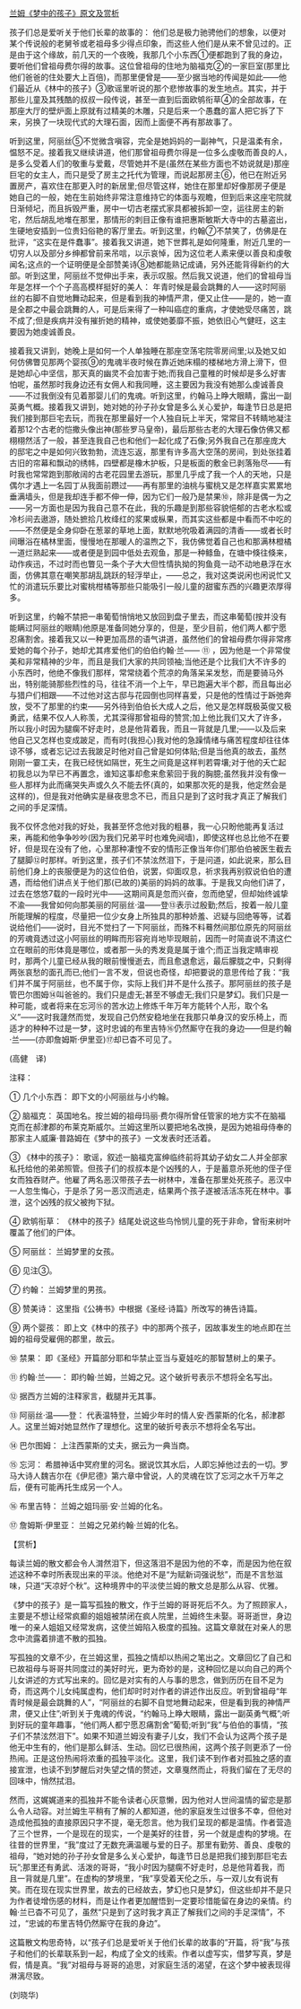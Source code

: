[兰姆《梦中的孩子》原文及赏析](https://www.vrrw.net/wx/12245.html)

孩子们总是爱听关于他们长辈的故事的： 他们总是极力驰骋他们的想象，以便对某个传说般的老舅爷或老祖母多少得点印象，而这些人他们是从来不曾见过的。正是由于这个缘故，前几天的一个夜晚，我那几个小东西①便都跑到了我的身边，要听他们曾祖母费尔得的故事。这位曾祖母的住地为脑福克②的一家巨室(那里比他们爸爸的住处要大上百倍)，而那里便曾是——至少据当地的传闻是如此——他们最近从《林中的孩子》③歌谣里听说的那个悲惨故事的发生地点。其实，并于那些儿童及其残酷的叔叔一段传说，甚至一直到后面欧鸲衔草④的全部故事，在那座大厅的壁炉面上原就有过精美的木雕，只是后来一个愚蠢的富人把它拆了下来，另换了一块现代式的大理石面，因而上面便不再有那故事了。

听到这里，阿丽丝⑤不觉微含嗔容，完全是她妈妈的一副神气，只是温柔有余，愠怒不足。接着我又继续讲道，他们那曾祖母费尔得是一位多么虔敬而善良的人，是多么受着人们的敬重与爱戴，尽管她并不是(虽然在某些方面也不妨说就是)那座巨宅的女主人，而只是受了房主之托代为管理，而说起那房主⑥，他已在附近另置房产，喜欢住在那更入时的新居里;但尽管这样，她住在那里却好像那房子便是她自己的一般，她在生前始终非常注意维持它的体面与观瞻，但到后来这座宅院就日渐倾圮，而且拆毁严重，房中一切古老摆式家具都被拆卸一空，运往房主的新宅，然后胡乱地堆在那里，那情形的刺目正像有谁把惠斯敏斯大寺中的古墓盗出，生硬地安插到一位贵妇俗艳的客厅里去。听到这里，约翰⑦不禁笑了，仿佛是在批评，“这实在是件蠢事”。接着我又讲道，她下世葬礼是如何隆重，附近几里的一切穷人以及部分乡绅都曾前来吊唁，以示哀悼，因为这位老人素来便以善良和虔敬闻名;这点的一个证明便是全部赞美诗⑧她都能熟记成诵，另外还能背得新约的大部。听到这里，阿丽丝不觉伸出手来，表示叹服。然后我又说道，他们的曾祖母当年是怎样一个个子高高模样挺好的美人： 年青时候是最会跳舞的人——这时阿丽丝的右脚不自觉地舞动起来，但是看到我的神情严肃，便又止住——是的，她一直是全郡之中最会跳舞的人，可是后来得了一种叫癌症的重病，才使她受尽痛苦，跳不成了;但是疾病并没有摧折她的精神，或使她萎靡不振，她依旧心气健旺，这主要因为她虔诚善良。



接着我又讲到，她晚上是如何一个人单独睡在那座空荡宅院零房间里;以及她又如何仿佛瞥见那两个婴孩⑨的鬼魂半夜时候在靠近她床榻的楼梯地方滑上滑下，但是她却心中坚信，那天真的幽灵不会加害于她;而我自己童稚的时候却是多么好害怕呢，虽然那时我身边还有女佣人和我同睡，这主要因为我没有她那么虔诚善良——不过我倒没有见着那婴儿们的鬼魂。听到这里，约翰马上睁大眼睛，露出一副英勇气概。接着我又讲到，她对她的孙子孙女曾是多么关心爱护，每逢节日总是把我们接到那巨宅去玩，而我在那里最好一个人独自玩上半天，常常目不转睛地凝注着那12个古老的恺撒头像出神(那些罗马皇帝)，最后那些古老的大理石像仿佛又都栩栩然活了一般，甚至连我自己也和他们一起化成了石像;另外我自己在那座庞大的邸宅之中是如何兴致勃勃，流连忘返，那里有许多高大空荡的房间，到处张挂着古旧的帘幕和飘动的绣帏，四壁都是橡木护板，只是板面的敷金已剥落殆尽——有时我也常常跑到那敞阔的古老花园里去游玩，那里几乎成了我一个人的天地，只是偶尔才遇上一名园丁从我面前躜过——再有那里的油桃与蜜桃又是怎样嘉实累累地垂满墙头，但是我却连手都不伸一伸，因为它们一般乃是禁果⑩，除非是偶一为之——另一方面也是因为我自己意不在此，我的乐趣是到那些容貌悒郁的古老水松或冷杉间去遨游，随处摭拾几枚绛红的浆果或枞果，而其实这些都是中看而不中吃的——不然便是全身仰卧在葱翠的草地上面，默默地吮吸着满园的清香——或者长时间曝浴在橘林里面，慢慢地在那暖人的温煦之下，我仿佛觉着自己也和那满林橙橘一道烂熟起来——或者便是到园中低处去观鱼，那是一种鲦鱼，在塘中倏往倏来，动作疾迅，不过时而也瞥见一条个子大大但性情执拗的狗鱼竟一动不动地悬浮在水面，仿佛其意在嘲笑那胡乱跳跃的轻浮举止，——总之，我对这类说闲也闲说忙又忙的消遣玩乐要比对蜜桃柑橘等那些只能吸引一般儿童的甜蜜东西的兴趣更浓厚得多。

听到这里，约翰不禁把一串葡萄悄悄地又放回到盘子里去，而这串葡萄(按并没有能瞒过阿丽丝的眼睛)他原是准备同她分享的，但是，至少目前，他们两人都宁愿忍痛割舍。接着我又以一种更加高昂的语气讲道，虽然他们的曾祖母费尔得非常疼爱她的每个孙子，她却尤其疼爱他们的伯伯约翰·兰—— ⑪ ，因为他是一个非常俊美和非常精神的少年，而且是我们大家的共同领袖;当他还是个比我们大不许多的小东西时，他绝不像我们那样，常常绕着个荒凉的角落呆呆发愁，而是要骑马外出，特别能骑那些烈性的马，往往不消一个上午，早已跑遍大半个郡，而且每出必与猎户们相跟——不过他对这古邸与花园倒也同样喜爱，只是他的性情过于跅弛奔放，受不了那里的约束——另外待到伯伯长大成人之后，他又是怎样既极英俊又极勇武，结果不仅人人称羡，尤其深得那曾祖母的赞赏;加上他比我们又大了许多，所以我小时因为腿瘸不好走时，总是他背着我，而且一背就是几里;——以及后来他自己又怎样也变成跛足，而有时(我担心)我对他的急躁情绪与痛苦程度却往往体谅不够，或者忘记过去我跛足时他对自己曾是如何体贴;但是当他真的故去，虽然刚刚一霎工夫，在我已经恍如隔世，死生之间竟是这样判若霄壤;对于他的夭亡起初我总以为早已不再置念，谁知这事却愈来愈萦回于我的胸臆;虽然我并没有像一些人那样为此而痛哭失声或久久不能去怀(真的，如果那次死的是我，他定然会是这样的)，但是我对他确实是昼夜思念不已，而且只是到了这时我才真正了解我们之间的手足深情。

我不仅怀念他对我的好处，我甚至怀念他对我的粗暴，我一心只盼他能再复活过来，再能和他争争吵吵(因为我们兄弟平时也难免阋墙)，即使这样也总比他不在要好，但是现在没有了他，心里那种凄惶不安的情形正像当年你们那伯伯被医生截去了腿脚⑫时那样。听到这里，孩子们不禁泫然泪下，于是问道，如此说来，那么目前他们身上的丧服便是为的这位伯伯，说罢，仰面叹息，祈求我再别叙说伯伯的遭遇，而给他们讲点关于他们那(已故的)美丽的妈妈的故事。于是我又向他们讲了，过去在悠悠7载的一段时光中——这期间真是忽而兴奋，忽而绝望，但却始终诚挚不渝——我曾如何向那美丽的阿丽丝·温——登⑬表示过殷勤;然后，按着一般儿童所能理解的程度，尽量把一位少女身上所独具的那种娇羞、迟疑与回绝等等，试着说给他们——说时，目光不觉扫了一下阿丽丝，而殊不料蓦然间那位原先的阿丽丝的芳魂竟透过这小阿丽丝的明眸而形容宛肖地毕现眼前，因而一时简直说不清这伫立在眼前的形体竟是哪位，或者那一头的秀发竟是属于谁个;而正当我定睛审视时，那两个儿童已经从我的眼前慢慢逝去，而且愈退愈远，最后朦胧之中，只剩得两张哀愁的面孔而已;他们一言不发，但说也奇怪，却把要说的意思传给了我：“我们并不属于阿丽丝，也不属于你，实际上我们并不是什么孩子。那阿丽丝的孩子是管巴尔图姆⑭叫爸爸的。我们只是虚无;甚至不够虚无;我们只是梦幻。我们只是一种可能，或者将来在忘河⑮的苦水边上修炼千年万年方能转个人形，取个名义”——这时我蘧然而觉，发现自己仍然安稳地坐在我那只单身汉的安乐椅上，而适才的种种不过是一梦，这时忠诚的布里吉特⑯仍然厮守在我的身边——但是约翰·兰——(亦即詹姆斯·伊里亚)⑰却已杳不可见了。

(高健　译)

注释：

① 几个小东西： 即下文的小阿丽丝与小约翰。

② 脑福克： 英国地名。按兰姆的祖母玛丽·费尔得所曾任管家的地方实不在脑福克而在郝津郡的布莱克斯威尔。兰姆这里所以要把地名改换，是因为她祖母侍奉的那家主人威廉·普路姆在《梦中的孩子》一文发表时还活着。

③ 《林中的孩子》： 歌谣，叙述一脑福克富绅临终前将其幼子幼女二人并全部家私托给他的弟弟照管。但孩子们的叔叔本是个凶残的人，于是蓄意杀死他的侄子侄女而独吞财产。他雇了两名恶汉带孩子去一树林中，准备在那里处死孩子。恶汉中一人忽生悔心，于是杀了另一恶汉而逃走，结果两个孩子遂被活活冻死在林中。事泄，这个凶残的叔父被拘下狱。

④ 欧鸲衔草： 《林中的孩子》结尾处说这些鸟怜悯儿童的死于非命，曾衔来树叶覆盖了他们的尸体。

⑤ 阿丽丝： 兰姆梦里的女孩。

⑥ 见注③。

⑦ 约翰： 兰姆梦里的男孩。

⑧ 赞美诗： 这里指《公祷书》中根据《圣经·诗篇》所改写的祷告诗篇。

⑨ 两个婴孩： 即上文《林中的孩子》中的那两个孩子，因故事发生的地点即在兰姆的祖母受雇佣的郡里，故云。

⑩ 禁果： 即《圣经》开篇部分耶和华禁止亚当与夏娃吃的那智慧树上的果子。

⑪ 约翰·兰——： 即约翰·兰姆，兰姆之兄。这个破折号表示不想将全名写出。

⑫ 据西方兰姆的注释家言，截腿并无其事。

⑬ 阿丽丝·温——登： 代表温特登，兰姆少年时的情人安·西蒙斯的化名，郝津郡人。这里兰姆对她显然作了理想化。这里的破折号表示不想将全名写出。

⑭ 巴尔图姆： 上注西蒙斯的丈夫，据云为一典当商。

⑮ 忘河： 希腊神话中冥府里的河名。据说饮其水后，人即忘掉他过去的一切。罗马大诗人魏吉尔在《伊尼德》第六章中曾说，人的灵魂在饮了忘河之水千万年之后，便有可能再托生成另一个人。

⑯ 布里吉特： 兰姆之姐玛丽·安·兰姆的化名。

⑰ 詹姆斯·伊里亚： 兰姆之兄弟约翰·兰姆的化名。

【赏析】

每读兰姆的散文都会令人潸然泪下，但这落泪不是因为他的不幸，而是因为他在叙述这种不幸时所表现出来的平淡。他绝对不是“为赋新词强说愁”，而是不言愁滋味，只道“天凉好个秋”。这种境界中的平淡使兰姆的散文总是那么从容、优雅。

《梦中的孩子》是一篇写孤独的散文，作于兰姆的哥哥死后不久。为了照顾家人，主要是不想让经常疯癫的姐姐被禁闭在疯人院里，兰姆终生未娶。哥哥逝世，身边唯一的亲人姐姐又经常发病，这使兰姆陷入极度的孤独。这篇文章就在对亲人的思念中流露着排遣不散的孤独。

写孤独的文章不少，在兰姆这里，孤独之情却以热闹之笔出之。文章回忆了自己和已故祖母与哥哥共同度过的美好时光，更为奇妙的是，这种回忆是以向自己的两个儿女讲述的方式写出来的。回忆是对实有的人与事的思念，做到历历在目不足为奇，而这两个儿女纯属虚构，他们却时时对作者的讲述作出反应。听到曾祖母“年青时候是最会跳舞的人”，“阿丽丝的右脚不自觉地舞动起来，但是看到我的神情严肃，便又止住”;听到关于鬼魂的传说，“约翰马上睁大眼睛，露出一副英勇气概”;听到好玩的童年趣事，“他们两人都宁愿忍痛割舍”葡萄;听到“我”与伯伯的事情，“孩子们不禁泫然泪下”。如果不知道兰姆没有妻子儿女，我们不会认为这两个孩子是他无中生有的，他们是那么鲜活、生动。回忆已很热闹，这两个孩子则更添了一份热闹。正是这份热闹将浓重的孤独平淡化。这里，我们读不到作者对孤独之感的直接宣泄，也读不到梦醒后对失望之情的赘述，文章戛然而止，将我们留在了无尽的回味中，悄然拭泪。

然而，这娓娓道来的孤独并不能令读者心灰意懒，因为他对人世间温情的留恋是那么令人动容。对兰姆生平稍有了解的人都知道，他的家庭发生过很多不幸，但他对造成他孤独的直接原因只字不提，毫无怨言。他为我们呈现的都是温情。作者营造了三个世界，一个是现在的现实，一个是美好的往昔，另一个就是虚构的梦境。在往昔的世界里，“我”度过了无数充满温暖与爱的日子。那里有勤劳、善良、虔敬的祖母，“她对她的孙子孙女曾是多么关心爱护，每逢节日总是把我们接到那巨宅去玩”;那里还有勇武、活泼的哥哥，“我小时因为腿瘸不好走时，总是他背着我，而且一背就是几里”。在虚构的梦境里，“我”享受着天伦之乐，与一双儿女有说有笑。而在现在现实世界里，故去的已经故去，梦幻也只是梦幻，但这些却并不是只为作者徒增伤感的材料，而是让作者更加醒悟到一定要珍惜能留在身边的亲情。约翰·兰已杳不可见了，虽然“只是到了这时我才真正了解我们之间的手足深情”，不过，“忠诚的布里吉特仍然厮守在我的身边”。

这篇散文构思奇特，以“孩子们总是爱听关于他们长辈的故事的”开篇，将“我”与孩子和他们的长辈联系到一起，构成了全文的线索。作者以虚写实，借梦写真，梦是假，情是真。“我”对祖母与哥哥的追思，对家庭生活的渴望，在这个梦中被表现得淋漓尽致。

(刘晓华)

